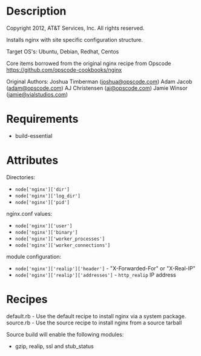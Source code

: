 Description
===========

Copyright 2012, AT&T Services, Inc.
All rights reserved.

Installs nginx with site specific configuration structure.

Target OS's: Ubuntu, Debian, Redhat, Centos

Core items borrowed from the original nginx recipe from Opscode https://github.com/opscode-cookbooks/nginx

Original Authors:
  Joshua Timberman (<joshua@opscode.com>)
  Adam Jacob (<adam@opscode.com>)
  AJ Christensen (<aj@opscode.com>)
  Jamie Winsor (<jamie@vialstudios.com>)


Requirements
============

* build-essential

Attributes
==========

Directories: 

* `node['nginx']['dir']`
* `node['nginx']['log_dir']`
* `node['nginx']['pid']`

nginx.conf values:

* `node['nginx']['user']`
* `node['nginx']['binary']`
* `node['nginx']['worker_processes']`
* `node['nginx']['worker_connections']`

module configuration:

* `node['nginx']['realip']['header']` - "X-Forwarded-For" or "X-Real-IP"
* `node['nginx']['realip']['addresses']` - `http_realip` IP address

Recipes
=======

default.rb - Use the default recipe to install nginx via a system package.
source.rb - Use the source recipe to install nginx from a source tarball

Source build will enable the following modules:

* gzip, realip, ssl and stub_status
